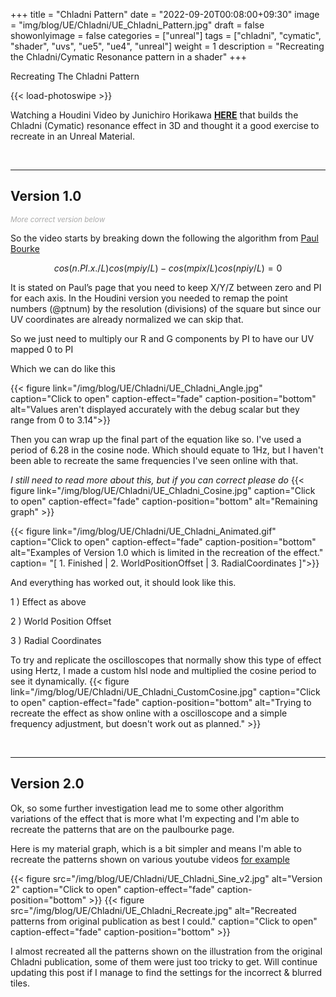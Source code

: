 +++
title = "Chladni Pattern"
date = "2022-09-20T00:08:00+09:30"
image = "img/blog/UE/Chladni/UE_Chladni_Pattern.jpg"
draft = false
showonlyimage = false
categories = ["unreal"]
tags = ["chladni", "cymatic", "shader", "uvs", "ue5", "ue4", "unreal"]
weight = 1
description = "Recreating the Chladni/Cymatic Resonance pattern in a shader"
+++

Recreating The Chladni Pattern
<!--more-->

{{< load-photoswipe >}}



Watching a Houdini Video by Junichiro Horikawa [**HERE**](https://www.youtube.com/watch?v=wEXaBtZFgWE) that builds the Chladni (Cymatic) resonance effect in 3D and thought it a good exercise to recreate in an Unreal Material. 

­

---

## Version 1.0

<span style="color:darkgrey;"><sub>*More correct version below*</sub></span>

So the video starts by breaking down the following the algorithm from [Paul Bourke](http://paulbourke.net/geometry/chladni/)

```math
cos(n.PI.x./L) cos(m pi y / L) - cos(m pi x / L) cos(n pi y / L) = 0 
```

It is stated on Paul’s page that you need to keep X/Y/Z between zero and PI for each axis. In the Houdini version you needed to remap the point numbers (@ptnum) by the resolution (divisions) of the square but since our UV coordinates are already normalized we can skip that.

So we just need to multiply our R and G components by PI to have our UV mapped 0 to PI 

Which we can do like this

{{< figure link="/img/blog/UE/Chladni/UE_Chladni_Angle.jpg" caption="Click to open" caption-effect="fade" caption-position="bottom" alt="Values aren't displayed accurately with the debug scalar but they range from 0 to 3.14">}}

Then you can wrap up the final part of the equation like so. I've used a period of 6.28 in the cosine node. 
Which should equate to 1Hz, but I haven't been able to recreate the same frequencies I've seen online with that.

*I still need to read more about this, but if you can correct please do*
{{< figure link="/img/blog/UE/Chladni/UE_Chladni_Cosine.jpg" caption="Click to open" caption-effect="fade" caption-position="bottom" alt="Remaining graph" >}}


{{< figure link="/img/blog/UE/Chladni/UE_Chladni_Animated.gif" caption="Click to open" caption-effect="fade" caption-position="bottom" alt="Examples of Version 1.0 which is limited in the recreation of the effect." caption= "[ 1. Finished | 2. WorldPositionOffset | 3. RadialCoordinates ]">}}

And everything has worked out, it should look like this.

1 ) Effect as above

2 ) World Position Offset

3 ) Radial Coordinates 


To try and replicate the oscilloscopes that normally show this type of effect using Hertz, I made a custom hlsl node and multiplied the cosine period to see it dynamically. 
{{< figure link="/img/blog/UE/Chladni/UE_Chladni_CustomCosine.jpg" caption="Click to open" caption-effect="fade" caption-position="bottom" alt="Trying to recreate the effect as show online with a oscilloscope and a simple frequency adjustment, but doesn't work out as planned." >}}




­

---

## Version 2.0
Ok, so some further investigation lead me to some other algorithm variations of the effect that is more what I'm expecting and I'm able to recreate the patterns that are on the paulbourke page. 

Here is my material graph, which is a bit simpler and means I'm able to recreate the patterns shown on various youtube videos [for example](https://www.youtube.com/watch?v=wvJAgrUBF4w)


{{< figure src="/img/blog/UE/Chladni/UE_Chladni_Sine_v2.jpg" alt="Version 2" caption="Click to open" caption-effect="fade" caption-position="bottom" >}}
{{< figure src="/img/blog/UE/Chladni/UE_Chladni_Recreate.jpg" alt="Recreated patterns from original publication as best I could." caption="Click to open" caption-effect="fade" caption-position="bottom" >}}


I almost recreated all the patterns shown on the illustration from the original Chladni publication, some of them were just too tricky to get. 
Will continue updating this post if I manage to find the settings for the incorrect & blurred tiles.